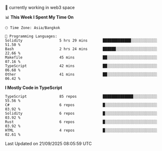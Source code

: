 🔭 currently working in web3 space

<!--START_SECTION:waka-->
📊 **This Week I Spent My Time On** 

```text
🕑︎ Time Zone: Asia/Bangkok

💬 Programming Languages: 
Solidity                 5 hrs 29 mins       █████████████░░░░░░░░░░░░   51.50 % 
Bash                     2 hrs 24 mins       ██████░░░░░░░░░░░░░░░░░░░   22.66 % 
Makefile                 45 mins             ██░░░░░░░░░░░░░░░░░░░░░░░   07.16 % 
TypeScript               42 mins             ██░░░░░░░░░░░░░░░░░░░░░░░   06.68 % 
Other                    41 mins             ██░░░░░░░░░░░░░░░░░░░░░░░   06.42 % 
```

**I Mostly Code in TypeScript** 

```text
TypeScript               85 repos            ██████████████░░░░░░░░░░░   55.56 % 
C#                       6 repos             █░░░░░░░░░░░░░░░░░░░░░░░░   03.92 % 
Solidity                 6 repos             █░░░░░░░░░░░░░░░░░░░░░░░░   03.92 % 
Rust                     6 repos             █░░░░░░░░░░░░░░░░░░░░░░░░   03.92 % 
HTML                     4 repos             █░░░░░░░░░░░░░░░░░░░░░░░░   02.61 % 
```




 Last Updated on 21/09/2025 08:05:59 UTC
<!--END_SECTION:waka-->
